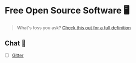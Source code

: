# Free Open Source Software 🖥
> What's foss you ask? [Check this out for a full definition](https://en.wikipedia.org/wiki/Free_and_open-source_software)

## Chat 💬
- [ ] [Gitter](https://www.gitter.im)
